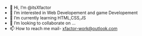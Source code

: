 - 👋 Hi, I’m @itsXfactor
- 👀 I’m interested in Web Developement and game Developement
- 🌱 I’m currently learning HTML,CSS,JS
- 💞️ I’m looking to collaborate on ...
- 📫 How to reach me mail- xfactor-work@outlook.com

<!---
itsXfactor/itsXfactor is a ✨ special ✨ repository because its `README.md` (this file) appears on your GitHub profile.
You can click the Preview link to take a look at your changes.
--->
